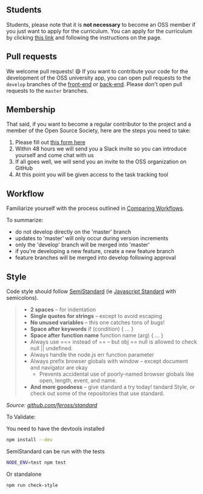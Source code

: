 ## Students
Students, please note that it is **not necessary** to become an OSS member if you just want to apply for the curriculum. You can apply for the curriculum by clicking [this link][apply] and following the instructions on the page.

## Pull requests
We welcome pull requests! :smile:
If you want to contribute your code for the development of the OSS university app, you can open pull requests to the `develop` branches of the [front-end][front-end] or [back-end][back-end].
Please don't open pull requests to the `master` branches.

## Membership
That said, if you want to become a regular contributor to the project and a member of the Open Source Society, here are the steps you need to take:

1. Please fill out [this form here][form]
2. Within 48 hours we will send you a Slack invite so you can introduce yourself and come chat with us
3. If all goes well, we will send you an invite to the OSS organization on GitHub
4. At this point you will be given access to the task tracking tool

## Workflow

Familiarize yourself with the process outlined in [Comparing Workflows][comparing-workflows].

To summarize:
- do not develop directly on the 'master' branch
- updates to 'master' will only occur during version increments
- only the 'develop' branch will be merged into 'master'
- if you're developing a new feature, create a new feature branch
- feature branches will be merged into develop following approval

## Style

Code style should follow [SemiStandard][semi-standard] (ie [Javascript Standard][standard] with semicolons).

> - **2 spaces** – for indentation
> - **Single quotes for strings** – except to avoid escaping
> - **No unused variables** – this one catches tons of bugs!
> - **Space after keywords** if (condition) { ... }
> - **Space after function name** function name (arg) { ... }
> - Always use === instead of == – but obj == null is allowed to check null || undefined.
> - Always handle the node.js err function parameter
> - Always prefix browser globals with window – except document and navigator are okay
>   - Prevents accidental use of poorly-named browser globals like open, length, event, and name.
> - **And more goodness** – give standard a try today!
tandard Style, or check out some of the repositories that use standard.

*Source: [github.com/feross/standard][standard]*

To Validate:

You need to have the devtools installed
```bash
npm install --dev
```

SemiStandard can be run with the tests
```bash
NODE_ENV=test npm test
```

Or standalone
```bash
npm run check-style
```

[apply]: https://github.com/open-source-society/computer-science/issues/109
[front-end]: https://github.com/open-source-society/ossu-ui/tree/develop
[back-end]: https://github.com/open-source-society/ossu-api/tree/develop
[form]: https://soullesswaffle.typeform.com/to/xuTU4O
[comparing-workflows]: https://www.atlassian.com/git/tutorials/comparing-workflows
[semi-standard]: https://github.com/Flet/semistandard
[standard]: https://github.com/feross/standard
[more-goodness]: https://github.com/feross/standard/blob/master/RULES.md#javascript-standard-style
